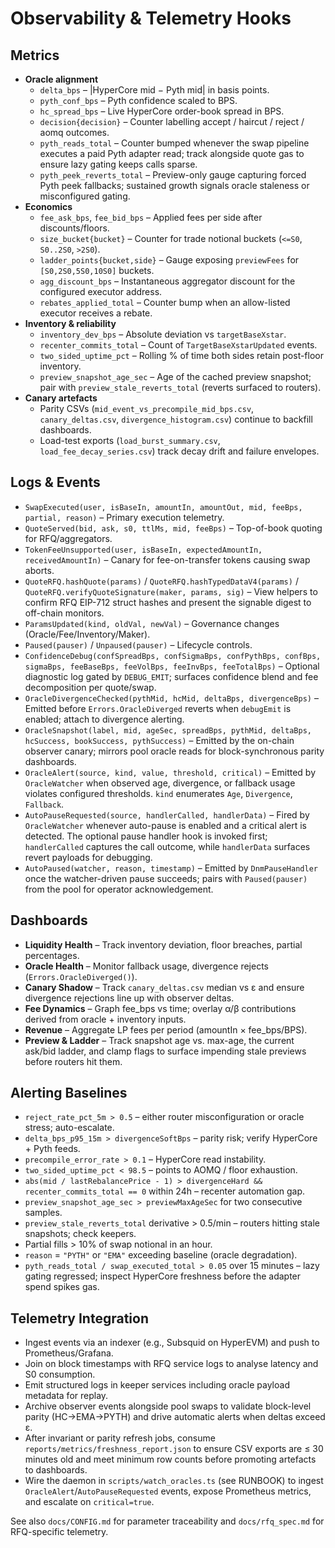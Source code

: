 # Observability & Telemetry Hooks

## Metrics
- **Oracle alignment**
  - `delta_bps` – |HyperCore mid − Pyth mid| in basis points.
  - `pyth_conf_bps` – Pyth confidence scaled to BPS.
  - `hc_spread_bps` – Live HyperCore order-book spread in BPS.
  - `decision{decision}` – Counter labelling accept / haircut / reject / aomq outcomes.
  - `pyth_reads_total` – Counter bumped whenever the swap pipeline executes a paid Pyth adapter read; track alongside quote gas to ensure lazy gating keeps calls sparse.
  - `pyth_peek_reverts_total` – Preview-only gauge capturing forced Pyth peek fallbacks; sustained growth signals oracle staleness or misconfigured gating.
- **Economics**
  - `fee_ask_bps`, `fee_bid_bps` – Applied fees per side after discounts/floors.
  - `size_bucket{bucket}` – Counter for trade notional buckets (`<=S0`, `S0..2S0`, `>2S0`).
  - `ladder_points{bucket,side}` – Gauge exposing `previewFees` for `[S0,2S0,5S0,10S0]` buckets.
  - `agg_discount_bps` – Instantaneous aggregator discount for the configured executor address.
  - `rebates_applied_total` – Counter bump when an allow-listed executor receives a rebate.
- **Inventory & reliability**
  - `inventory_dev_bps` – Absolute deviation vs `targetBaseXstar`.
  - `recenter_commits_total` – Count of `TargetBaseXstarUpdated` events.
  - `two_sided_uptime_pct` – Rolling % of time both sides retain post-floor inventory.
  - `preview_snapshot_age_sec` – Age of the cached preview snapshot; pair with
    `preview_stale_reverts_total` (reverts surfaced to routers).
- **Canary artefacts**
  - Parity CSVs (`mid_event_vs_precompile_mid_bps.csv`, `canary_deltas.csv`, `divergence_histogram.csv`) continue to backfill dashboards.
  - Load-test exports (`load_burst_summary.csv`, `load_fee_decay_series.csv`) track decay drift and failure envelopes.

## Logs & Events
- `SwapExecuted(user, isBaseIn, amountIn, amountOut, mid, feeBps, partial, reason)` – Primary execution telemetry.
- `QuoteServed(bid, ask, s0, ttlMs, mid, feeBps)` – Top-of-book quoting for RFQ/aggregators.
- `TokenFeeUnsupported(user, isBaseIn, expectedAmountIn, receivedAmountIn)` – Canary for fee-on-transfer tokens causing swap aborts.
- `QuoteRFQ.hashQuote(params)` / `QuoteRFQ.hashTypedDataV4(params)` / `QuoteRFQ.verifyQuoteSignature(maker, params, sig)` – View helpers to confirm RFQ EIP-712 struct hashes and present the signable digest to off-chain monitors.
- `ParamsUpdated(kind, oldVal, newVal)` – Governance changes (Oracle/Fee/Inventory/Maker).
- `Paused(pauser)` / `Unpaused(pauser)` – Lifecycle controls.
- `ConfidenceDebug(confSpreadBps, confSigmaBps, confPythBps, confBps, sigmaBps, feeBaseBps, feeVolBps, feeInvBps, feeTotalBps)` – Optional diagnostic log gated by `DEBUG_EMIT`; surfaces confidence blend and fee decomposition per quote/swap.
- `OracleDivergenceChecked(pythMid, hcMid, deltaBps, divergenceBps)` – Emitted before `Errors.OracleDiverged` reverts when `debugEmit` is enabled; attach to divergence alerting.
- `OracleSnapshot(label, mid, ageSec, spreadBps, pythMid, deltaBps, hcSuccess, bookSuccess, pythSuccess)` – Emitted by the on-chain observer canary; mirrors pool oracle reads for block-synchronous parity dashboards.
- `OracleAlert(source, kind, value, threshold, critical)` – Emitted by `OracleWatcher` when observed age, divergence, or fallback usage violates configured thresholds. `kind` enumerates `Age`, `Divergence`, `Fallback`.
- `AutoPauseRequested(source, handlerCalled, handlerData)` – Fired by `OracleWatcher` whenever auto-pause is enabled and a critical alert is detected. The optional pause handler hook is invoked first; `handlerCalled` captures the call outcome, while `handlerData` surfaces revert payloads for debugging.
- `AutoPaused(watcher, reason, timestamp)` – Emitted by `DnmPauseHandler` once the watcher-driven pause succeeds; pairs with `Paused(pauser)` from the pool for operator acknowledgement.

## Dashboards
- **Liquidity Health** – Track inventory deviation, floor breaches, partial percentages.
- **Oracle Health** – Monitor fallback usage, divergence rejects (`Errors.OracleDiverged()`).
- **Canary Shadow** – Track `canary_deltas.csv` median vs ε and ensure divergence rejections line up with observer deltas.
- **Fee Dynamics** – Graph fee_bps vs time; overlay α/β contributions derived from oracle + inventory inputs.
- **Revenue** – Aggregate LP fees per period (amountIn × fee_bps/BPS).
- **Preview & Ladder** – Track snapshot age vs. max-age, the current ask/bid ladder, and clamp flags to surface impending stale previews before routers hit them.

## Alerting Baselines
- `reject_rate_pct_5m > 0.5` – either router misconfiguration or oracle stress; auto-escalate.
- `delta_bps_p95_15m > divergenceSoftBps` – parity risk; verify HyperCore + Pyth feeds.
- `precompile_error_rate > 0.1` – HyperCore read instability.
- `two_sided_uptime_pct < 98.5` – points to AOMQ / floor exhaustion.
- `abs(mid / lastRebalancePrice - 1) > divergenceHard && recenter_commits_total == 0` within 24h – recenter automation gap.
- `preview_snapshot_age_sec > previewMaxAgeSec` for two consecutive samples.
- `preview_stale_reverts_total` derivative > 0.5/min – routers hitting stale snapshots; check keepers.
- Partial fills > 10% of swap notional in an hour.
- `reason` = `"PYTH"` or `"EMA"` exceeding baseline (oracle degradation).
- `pyth_reads_total / swap_executed_total > 0.05` over 15 minutes – lazy gating regressed; inspect HyperCore freshness before the adapter spend spikes gas.

## Telemetry Integration
- Ingest events via an indexer (e.g., Subsquid on HyperEVM) and push to Prometheus/Grafana.
- Join on block timestamps with RFQ service logs to analyse latency and S0 consumption.
- Emit structured logs in keeper services including oracle payload metadata for replay.
- Archive observer events alongside pool swaps to validate block-level parity (HC→EMA→PYTH) and drive automatic alerts when deltas exceed ε.
- After invariant or parity refresh jobs, consume `reports/metrics/freshness_report.json` to ensure CSV exports are ≤ 30 minutes old and meet minimum row counts before promoting artefacts to dashboards.
- Wire the daemon in `scripts/watch_oracles.ts` (see RUNBOOK) to ingest `OracleAlert`/`AutoPauseRequested` events, expose Prometheus metrics, and escalate on `critical=true`.

See also `docs/CONFIG.md` for parameter traceability and `docs/rfq_spec.md` for RFQ-specific telemetry.
